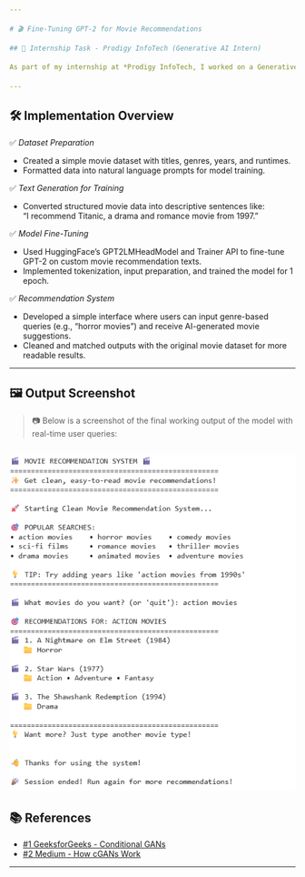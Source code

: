 ```yaml
---

# 🎬 Fine-Tuning GPT-2 for Movie Recommendations

## 📌 Internship Task - Prodigy InfoTech (Generative AI Intern)

As part of my internship at *Prodigy InfoTech, I worked on a Generative AI project where I **fine-tuned a pre-trained GPT-2 model on a custom movie dataset* to generate human-like movie recommendations. The task was designed to help me understand how to structure textual data, tokenize it, fine-tune a language model, and generate contextually relevant output based on user preferences.

---
```


## 🛠 Implementation Overview

✅ *Dataset Preparation*  
- Created a simple movie dataset with titles, genres, years, and runtimes.  
- Formatted data into natural language prompts for model training.

✅ *Text Generation for Training*  
- Converted structured movie data into descriptive sentences like:  
  “I recommend Titanic, a drama and romance movie from 1997.”

✅ *Model Fine-Tuning*  
- Used HuggingFace’s GPT2LMHeadModel and Trainer API to fine-tune GPT-2 on custom movie recommendation texts.  
- Implemented tokenization, input preparation, and trained the model for 1 epoch.

✅ *Recommendation System*  
- Developed a simple interface where users can input genre-based queries (e.g., “horror movies”) and receive AI-generated movie suggestions.  
- Cleaned and matched outputs with the original movie dataset for more readable results.

---

## 🖼 Output Screenshot

> 📷 Below is a screenshot of the final working output of the model with real-time user queries:

![Final Output](https://github.com/Yamini192211153/PRODIGY_GA_01/blob/main/GA_Task_1_output.png)
---

## 📚 References

- [#1 GeeksforGeeks - Conditional GANs](https://www.geeksforgeeks.org/deep-learning/conditional-generative-adversarial-network/)  
- [#2 Medium - How cGANs Work](https://scribe.rip/cgan-conditional-generative-adversarial-network-how)

---
